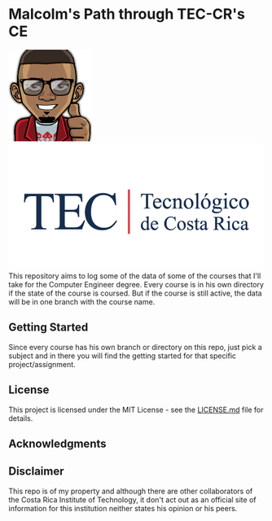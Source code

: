 Malcolm's Path through TEC-CR's CE
=====================
![malkam03](malkam03.png) ![Tec_Logo](tec.png)  
This repository aims to log some of the data of some of the courses that I'll take for the Computer Engineer degree.
Every course is in his own directory if the state of the course is coursed. But if the course is still active, the data will be in one branch with the course name.

## Getting Started
Since every course has his own branch or directory on this repo, just pick a subject and in there you will find the getting started for that specific project/assignment.

## License
This project is licensed under the MIT License - see the [LICENSE.md](LICENSE.md) file for details.

## Acknowledgments 

## Disclaimer
This repo is of my property and although there are other collaborators of the Costa Rica Institute of Technology, it don't act out as an official site of information for this institution neither states his opinion or his peers.
